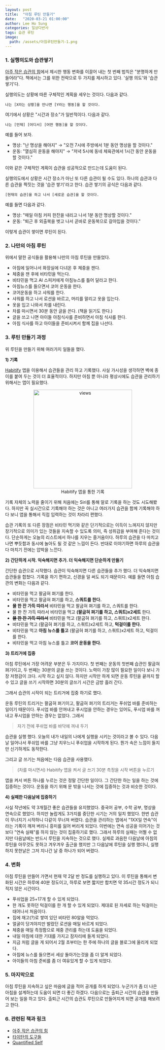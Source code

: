 ```yaml
---
layout: post
title:  "아침 루틴 만들기"
date:   "2020-03-21 01:00:00"
author: Lee Ho Sung
categories: 일상다반사
tags: 습관 루틴
image:
  path: /assets/아침루틴만들기-1.png
---
```


### 1. 실행의도와 습관쌓기

[아주 작은 습관의 힘](https://blog.novice.io/%EB%8F%85%ED%9B%84%EA%B0%90/2020/02/22/%EC%95%84%EC%A3%BC-%EC%9E%91%EC%9D%80-%EC%8A%B5%EA%B4%80%EC%9D%98-%ED%9E%98.html)에서 제시한 행동 변화를 이끌어 내는 첫 번째 법칙은 "분명하게 만들어라"다. 책에서는 그를 위한 전략으로 두 가지를 제시하고 있다. '실행 의도'와 '습관 쌓기'다. 

실행의도는 상황에 따른 구체적인 계획을 세우는 것이다. 다음과 같다.

```
나는 [X라는 상황]을 만나면 [Y라는 행동]을 할 것이다.
```

 여기에서 상황은 "시간과 장소"가 일반적이다. 다음과 같다. 

```
나는 [언제] [어디서] [어떤 행동]을 할 것이다.
```

예를 들어 보자. 

- 명상: "난 명상을 해야지" → "오전 7시에 주방에서 1분 동안 명상을 할 것이다."
- 운동: "열심히 운동을 해야지" → "저녁 5시에 동네 체육관에서 1시간 동안 운동을 할 것이다."

이와 같은 구체적인 계획이 습관을 성공적으로 만드는데 도움이 된다.

실행의도에서 상황은 시간 장소가 아닌 또 다른 습관이 될 수도 있다. 하나의 습관과 다른 습관을 짝짓는 것을 '습관 쌓기'라고 한다. 습관 쌓기의 공식은 다음과 같다. 

```
[현재의 습관]을 하고 나서 [새로운 습관]을 할 것이다.
```

예를 들면 다음과 같다. 

- 명상: "매일 아침 커피 한잔을 내리고 나서 1분 동안 명상할 것이다."
- 운동: "퇴근 후 외출복을 벗고 나서 곧바로 운동복으로 갈아입을 것이다."

이렇게 습관이 쌓이면 루틴이 된다. 



### 2. 나만의 아침 루틴

위에서 말한  공식들을 활용해 나만의 아침 루틴을 만들었다.

- 아침에 일어나서 화장실에 다녀온 후 체중을 잰다.
- 체중을 잰 후에 비타민을 먹는다.
- 비타민을 먹고 AI 스피커에게 아침뉴스를 틀어 달라고 한다.
- 아침뉴스를 들으면서 코어 운동을 한다.
- 코어운동을 하고 샤워를 한다.
- 샤워를 하고 나서 로션을 바르고, 머리를 말리고 옷을 입는다.
- 옷을 입고 나와서 차를 내린다.
- 차를 마시면서 30분 동안 글을 쓴다. (책을 읽기도 한다.)
- 글을 쓰고 나면 아이들 아침식사를 준비하면서 아침 식사를 한다.
- 아침 식사를 하고 아이들을 준비시켜서 함께 집을 나선다.



### 3. 루틴 만들기 과정

위 루틴을 만들기 위해 여러가지 일들을 했다. 

**1) 기록**

[Habitify](https://www.habitify.me/) 앱을 이용해서 습관들을 관리 하고 기록했다. 사실 가시성을 생각하면 벽에 종이를 붙여 두는 것이 더 효율적이다. 하지만 아침 뿐 아니라 평상시에도 습관을 관리하기 위해서는 앱이 필요했다.

<center>
        <figure>
                <img src="https://blog.novice.io/assets/아침루틴만들기-1.png" width="320" alt="views">
                <figcaption>Habitify 앱을 통한 기록</figcaption>
        </figure>
</center>

기록 자체의 노력을 줄이기 위해 처음에는 Siri를 통해 말로 기록을 하는 것도 시도해봤다. 하지만 꼭 실시간으로 기록해야 하는 것은 아니고 여러가지 습관을 함께 기록해야 하다 보니 앱을 통해서 직접 입력하는 것이 차라리 편했다. 

습관 기록의 또 다른 장점은 비타민 먹기와 같은 단기적으로는 이득이 느껴지지 않지만 장기적으로 의미가 있는 것들을 지속할 수 있도록 의미, 즉 성취감을 부여해 준다는 것이다. 단순하게는 오늘의 리스트에서 하나를 지우는 즐거움이다. 하루의 습관을 다 마치고 나면 뿌듯함과 동시에 놀아도 될 것 같은 느낌이 든다. 반대로 이야기하면 하루의 습관을 다 마치기 전에는 압박을 느낀다. 

**2) 간단하게 시작. 익숙해지면 추가. 더 익숙해지면 단순하게 만들기**

간단한 습관으로 시작했다. 습관이 익숙해지면 다른 습관들을 추가 했다. 더 익숙해지면 습관들을 합쳤다. 기록을 하기 편하고, 신경을 덜 써도 되기 때문이다. 예를 들면 아침 습관의 변화는 다음과 같다. 

- 비타민을 먹고 팔굽혀 펴기를 한다.
- 비타민을 먹고 팔굽혀 펴기를 하고, **스쿼트를 한다.**
- **물 한 잔 가득 따라서** 비타민을 먹고 팔굽혀 펴기를 하고, 스쿼트를 한다.
- 물 한 잔 가득 따라서 비타민을 먹고 **(팔굽혀 펴기를 하고, 스쿼트)x2세트** 한다.
- ~~**물 한 잔 가득 따라서**~~ 비타민을 먹고 (팔굽혀 펴기를 하고, 스쿼트)x2세트 한다.
- 비타민을 먹고 (팔굽혀 펴기를 하고, 스쿼트)x2세트 하고, **턱걸이를 한다.**
- 비타민을 먹고 **아침 뉴스를 틀고** (팔굽혀 펴기를 하고, 스쿼트)x2세트 하고, 턱걸이를 한다.
- 비타민을 먹고 아침 뉴스를 틀고 **코어 운동을 한다.**

 **3) 트리거에 집중**

아침 루틴에서 가장 어려운 부분은 두 가지이다. 첫 번째는 운동의 첫번째 습관인 팔굽혀 펴기이고, 두 번째는 30분의 글을 쓰는 것이다. 노력이 가장 많이 필요한 일이다 보니 가장 저항감이 크다. 시작 하고 싶지 않다. 하지만 시작만 하게 되면 운동 루틴을 끝까지 할 수 있고 글을 쓰기 시작하면 30분의 글쓰기 시간은 금방 흘러 간다.

그래서 습관의 시작이 되는 트리거에 집중 하기로 했다. 

운동 루틴의 트리거는 팔굽혀 펴기이고, 팔굽혀 펴기의 트리거는 푸쉬업 바를 준비하는 일이기 때문이다. 푸시업 바를 안꺼내고 푸시업을 안하는 경우는 있어도, 푸시업 바를 꺼내고 푸시업을 안하는 경우는 없었다. 그래서 

> 자기 전에 푸쉬업 바를 바닥에 꺼내 두기

습관을 실행 했다. 오늘의 내가 내일의 나에게 실행을 시키는 것이라고 볼 수 있다. 다음날 일어나서 푸쉬업 바를 그냥 치우느니 푸쉬업을 시작하게 된다. 뭔가 속은 느낌이 들지만 신기하게도 동작한다. 

그리고 글 쓰기는 처음에는 다음 습관을 사용했다. 

> (차를 마시면서) Habitify 앱을 켜서 글 쓰기 30분 측정을 시작 버튼을 누르기

앱을 켜서 버튼 하나를 누르는 것은 정말 간단한 일이다. 그 간단한 하는 일을 하는 것에 집중하는 것이다. 운동을 하기 위해 문 밖을 나서는 것에 집중하는 것과 비슷한 것이다.

**4) 실패한 다음날에 집중하기**

사실 작년에도 약 3개월간 좋은 습관들을 유지했었다. 중국어 공부, 수학 공부, 명상을 연속으로 했었다. 하지만 놀랍게도 3가지를 중단한 시기는 거의 일치 했었다. 한번 습관이 무너지기 시작하니 다같이 무너져 버렸다. 습관을 관리하는 앱에서 "1XX일 연속"이라는 기록이 깨져 버리니 흥미를 잃어 버리게 되었다. 이번에는 연속 성공을 이어가는 것 보다 "연속 실패"를 하지 않는 것이 집중하기로 했다. 그래서 하루의 실패는 어쩔 수 없지만 다음날에는 반드시 루틴을 지속하는 것으로 했다. 실제로 과음한 다음날에 아침의 루틴을 아무것도 못하고 겨우겨우 출근을 했지만 그 다음날에 루틴을 실행 했더니, 실행하지 못한날은 그저 지나간 날 중 하나가 되어 버렸다.  



### 4. 변화

아침 루틴을 만들어 가면서 현재 약 2달 반 정도를 실행하고 있다. 이 루틴을 통해서 변화된 시간은 하루에 40분 정도이고, 하루로 보면 짧지만 합치면 약 35시간 정도가 되니 적지 않은 시간이다. 

- 푸쉬업을 25+17개 할 수 있게 되었다.
- 한 개도 못하던 턱걸이를 한 개 할 수 있게 되었다. 제대로 된 자세로 하는 턱걸이는 태어나서 처음이다.
- 집에 재고(?)로 쌓여 있던 비타민 80알을 먹었다.
- 얼굴이 당겨야지만 발랐던 로션을 매일 바르게 되었다.
- 체중을 매일 측정함으로 체중 관리를 하는데 도움을 되었다.
- 내일 아침에 대한 기대를 가지고 잠자리에 들게 되었다.
- 지금 처럼 글을 게 되어서 2월 초부터는 한 주에 하나의 글을 블로그에 올리게 되었다.
- 아침에 뉴스를 들으면서 세상 돌아가는것을 좀 더 알게 되었다.
- 아이들의 아침 준비를 좀 더 여유있게 할 수 있게 되었다.



### 5. 마지막으로

아침 루틴을 지속하고 싶은 마음에 글을 적어 공개를 하게 되었다. 누군가가 좀 더 나은 아침을 설계하는데 도움이 되면 더 좋긴 하겠다. 다음으로는 출퇴근 시간의 습관을 만들어 보는 일을 하고 있다. 출퇴근 시간의 습관도 루틴으로 만들어지게 되면 공개를 해보려고 한다. 



### 6. 관련된 책과 링크

- [아주 작은 습관의 힘](https://blog.novice.io/%EB%8F%85%ED%9B%84%EA%B0%90/2020/02/22/%EC%95%84%EC%A3%BC-%EC%9E%91%EC%9D%80-%EC%8A%B5%EA%B4%80%EC%9D%98-%ED%9E%98.html)
- [타이탄의 도구들](https://www.yes24.com/Product/Goods/37533966)
- [Quantified Self](https://quantifiedself.com/)
